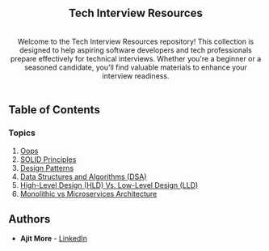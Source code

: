 <div align="center">	
	<p>			
      <h2>	
				Tech Interview Resources
			</h2>	
      <br>
			<div>Welcome to the Tech Interview Resources repository! This collection is designed to help aspiring software developers and tech professionals prepare effectively for technical interviews. Whether you're a beginner or a seasoned candidate, you'll find valuable materials to enhance your interview readiness.</div>
			</br>
	</p>	
</div>	

## Table of Contents

### Topics

1. [Oops](/topics/oops.md)
1. [SOLID Principles](/topics/solid-principles.md)
1. [Design Patterns](/topics/design-patterns.md)
1. [Data Structures and Algorithms (DSA)](/topics/data-structures-and-algorithms.md)
1. [High-Level Design (HLD) Vs. Low-Level Design (LLD)](/topics/high-level-low-level-design.md)
1. [Monolithic vs Microservices Architecture](/topics/monolithic-vs-microservice-architecture.md)

## Authors

- **Ajit More** - <a href="https://www.linkedin.com/in/ajitvmore" target="_blank">LinkedIn</a>
